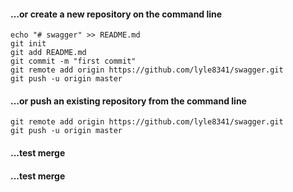 #### …or create a new repository on the command line

    echo "# swagger" >> README.md
    git init
    git add README.md
    git commit -m "first commit"
    git remote add origin https://github.com/lyle8341/swagger.git
    git push -u origin master



#### …or push an existing repository from the command line

    git remote add origin https://github.com/lyle8341/swagger.git
    git push -u origin master
    
#### …test merge
#### …test merge
